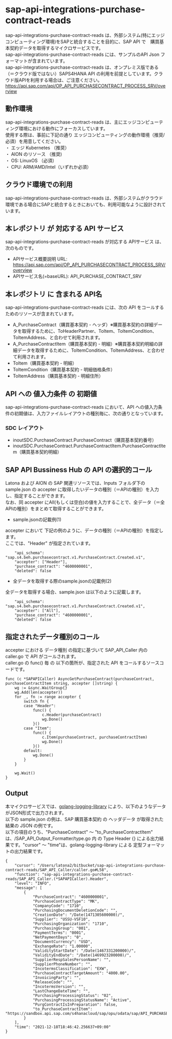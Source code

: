 # sap-api-integrations-purchase-contract-reads
sap-api-integrations-purchase-contract-reads は、外部システム(特にエッジコンピューティング環境)をSAPと統合することを目的に、SAP API で　購買基本契約データを取得するマイクロサービスです。    
sap-api-integrations-purchase-contract-reads には、サンプルのAPI Json フォーマットが含まれています。   
sap-api-integrations-purchase-contract-reads は、オンプレミス版である（＝クラウド版ではない）SAPS4HANA API の利用を前提としています。クラウド版APIを利用する場合は、ご注意ください。   
https://api.sap.com/api/OP_API_PURCHASECONTRACT_PROCESS_SRV/overview  

## 動作環境  
sap-api-integrations-purchase-contract-reads は、主にエッジコンピューティング環境における動作にフォーカスしています。  
使用する際は、事前に下記の通り エッジコンピューティングの動作環境（推奨/必須）を用意してください。  
・ エッジ Kubernetes （推奨）    
・ AION のリソース （推奨)    
・ OS: LinuxOS （必須）    
・ CPU: ARM/AMD/Intel（いずれか必須）　　

## クラウド環境での利用
sap-api-integrations-purchase-contract-reads は、外部システムがクラウド環境である場合にSAPと統合するときにおいても、利用可能なように設計されています。  

## 本レポジトリ が 対応する API サービス
sap-api-integrations-purchase-contract-reads が対応する APIサービス は、次のものです。

* APIサービス概要説明 URL: https://api.sap.com/api/OP_API_PURCHASECONTRACT_PROCESS_SRV/overview  
* APIサービス名(=baseURL): API_PURCHASE_CONTRACT_SRV

## 本レポジトリ に 含まれる API名
sap-api-integrations-purchase-contract-reads には、次の API をコールするためのリソースが含まれています。  

* A_PurchaseContract（購買基本契約 - ヘッダ）※購買基本契約の詳細データを取得するために、ToHeaderPartner、ToItem、ToItemCondition、ToItemAddress、と合わせて利用されます。
* A_PurchaseContractItem（購買基本契約 - 明細）※購買基本契約明細の詳細データを取得するために、ToItemCondition、ToItemAddress、と合わせて利用されます。
* ToItem（購買基本契約 - 明細）
* ToItemCondition（購買基本契約 - 明細価格条件）
* ToItemAddress（購買基本契約 - 明細住所）

## API への 値入力条件 の 初期値
sap-api-integrations-purchase-contract-reads において、API への値入力条件の初期値は、入力ファイルレイアウトの種別毎に、次の通りとなっています。  

### SDC レイアウト

* inoutSDC.PurchaseContract.PurchaseContract（購買基本契約番号）
* inoutSDC.PurchaseContract.PurchaseContractItem.PurchaseContractItem（購買基本契約明細）

## SAP API Bussiness Hub の API の選択的コール

Latona および AION の SAP 関連リソースでは、Inputs フォルダ下の sample.json の accepter に取得したいデータの種別（＝APIの種別）を入力し、指定することができます。  
なお、同 accepter にAll(もしくは空白)の値を入力することで、全データ（＝全APIの種別）をまとめて取得することができます。  

* sample.jsonの記載例(1)  

accepter において 下記の例のように、データの種別（＝APIの種別）を指定します。  
ここでは、"Header" が指定されています。

```
	"api_schema": "sap.s4.beh.purchasecontract.v1.PurchaseContract.Created.v1",
	"accepter": ["Header"],
	"purchase_contract": "4600000001",
	"deleted": false
```
  
* 全データを取得する際のsample.jsonの記載例(2)  

全データを取得する場合、sample.json は以下のように記載します。  

```
	"api_schema": "sap.s4.beh.purchasecontract.v1.PurchaseContract.Created.v1",
	"accepter": ["All"],
	"purchase_contract": "4600000001",
	"deleted": false
```

## 指定されたデータ種別のコール

accepter における データ種別 の指定に基づいて SAP_API_Caller 内の caller.go で API がコールされます。  
caller.go の func() 毎 の 以下の箇所が、指定された API をコールするソースコードです。  

```
func (c *SAPAPICaller) AsyncGetPurchaseContract(purchaseContract, purchaseContractItem string, accepter []string) {
	wg := &sync.WaitGroup{}
	wg.Add(len(accepter))
	for _, fn := range accepter {
		switch fn {
		case "Header":
			func() {
				c.Header(purchaseContract)
				wg.Done()
			}()
		case "Item":
			func() {
				c.Item(purchaseContract, purchaseContractItem)
				wg.Done()
			}()
		default:
			wg.Done()
		}
	}

	wg.Wait()
}
```

## Output  
本マイクロサービスでは、[golang-logging-library](https://github.com/latonaio/golang-logging-library) により、以下のようなデータがJSON形式で出力されます。  
以下の sample.json の例は、SAP 購買基本契約 の ヘッダデータ が取得された結果の JSON の例です。  
以下の項目のうち、"PurchaseContract" ～ "to_PurchaseContractItem" は、/SAP_API_Output_Formatter/type.go 内 の Type Header {} による出力結果です。"cursor" ～ "time"は、golang-logging-library による 定型フォーマットの出力結果です。  

```
{
	"cursor": "/Users/latona2/bitbucket/sap-api-integrations-purchase-contract-reads/SAP_API_Caller/caller.go#L58",
	"function": "sap-api-integrations-purchase-contract-reads/SAP_API_Caller.(*SAPAPICaller).Header",
	"level": "INFO",
	"message": [
		{
			"PurchaseContract": "4600000001",
			"PurchaseContractType": "MK",
			"CompanyCode": "1710",
			"PurchasingDocumentDeletionCode": "",
			"CreationDate": "/Date(1471305600000)/",
			"Supplier": "USSU-VSF10",
			"PurchasingOrganization": "1710",
			"PurchasingGroup": "001",
			"PaymentTerms": "0001",
			"NetPaymentDays": "0",
			"DocumentCurrency": "USD",
			"ExchangeRate": "1.00000",
			"ValidityStartDate": "/Date(1467331200000)/",
			"ValidityEndDate": "/Date(1469923200000)/",
			"SupplierRespSalesPersonName": "",
			"SupplierPhoneNumber": "",
			"IncotermsClassification": "EXW",
			"PurchaseContractTargetAmount": "4000.00",
			"InvoicingParty": "",
			"ReleaseCode": "",
			"IncotermsVersion": "",
			"LastChangeDateTime": "",
			"PurchasingProcessingStatus": "02",
			"PurchasingProcessingStatusName": "Active",
			"PurgContractIsInPreparation": false,
			"to_PurchaseContractItem": "https://sandbox.api.sap.com/s4hanacloud/sap/opu/odata/sap/API_PURCHASECONTRACT_PROCESS_SRV/A_PurchaseContract('4600000001')/to_PurchaseContractItem"
		}
	],
	"time": "2021-12-18T18:46:42.256637+09:00"
}

```

